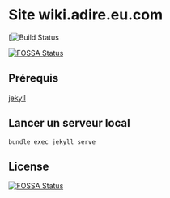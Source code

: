 # Site wiki.adire.eu.com

[![Build Status](https://github.com/fauguste/wiki.adire.eu.com/workflows/Wiki%20Adire%20Site/badge.svg)

[![FOSSA Status](https://app.fossa.io/api/projects/git%2Bgithub.com%2Ffauguste%2Fwiki.adire.eu.com.svg?type=shield)](https://app.fossa.io/projects/git%2Bgithub.com%2Ffauguste%2Fwiki.adire.eu.com?ref=badge_shield)

## Prérequis

[jekyll](https://jekyllrb.com/docs/installation/)

## Lancer un serveur local
````
bundle exec jekyll serve
````


## License
[![FOSSA Status](https://app.fossa.io/api/projects/git%2Bgithub.com%2Ffauguste%2Fwiki.adire.eu.com.svg?type=large)](https://app.fossa.io/projects/git%2Bgithub.com%2Ffauguste%2Fwiki.adire.eu.com?ref=badge_large)

